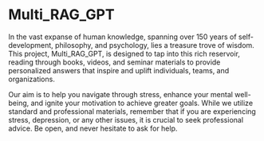 # Multi_RAG_GPT
In the vast expanse of human knowledge, spanning over 150 years of self-development, philosophy, and psychology, lies a treasure trove of wisdom. This project, Multi_RAG_GPT, is designed to tap into this rich reservoir, reading through books, videos, and seminar materials to provide personalized answers that inspire and uplift individuals, teams, and organizations.

Our aim is to help you navigate through stress, enhance your mental well-being, and ignite your motivation to achieve greater goals. While we utilize standard and professional materials, remember that if you are experiencing stress, depression, or any other issues, it is crucial to seek professional advice. Be open, and never hesitate to ask for help.
